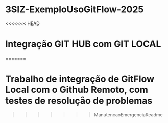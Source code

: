 # 3SIZ-ExemploUsoGitFlow-2025
<<<<<<< HEAD
# Integração GIT HUB com GIT LOCAL
=======
# Trabalho de integração de GitFlow Local com o Github Remoto, com testes de resolução de problemas
>>>>>>> ManutencaoEmergenciaReadme
